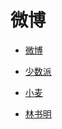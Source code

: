 # 微博


<div id = "首"></div>
<script src = "../js/首.js"></script>


* [微博](https://m.weibo.cn/)


* [少数派](https://m.weibo.cn/u/1914010467)
* [小麦](https://m.weibo.cn/u/1611435224)


* [林书明](https://m.weibo.cn/u/1811781304)
